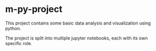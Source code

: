 # m-py-project

This project contains some basic data analysis and visualization using python.

The project is split into multiple jupyter notebooks, each with its own specific role.
